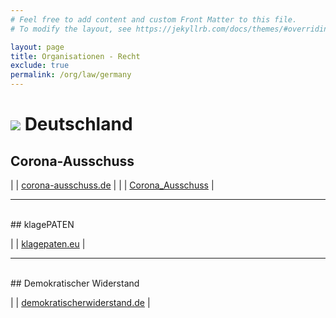 ```yaml
---
# Feel free to add content and custom Front Matter to this file.
# To modify the layout, see https://jekyllrb.com/docs/themes/#overriding-theme-defaults

layout: page
title: Organisationen - Recht
exclude: true
permalink: /org/law/germany
---
```


# <img src="{{site.baseurl}}/assets/img/flaggen/de.png"> Deutschland  

## Corona-Ausschuss

| <i class="fas fa-globe"></i> | [corona-ausschuss.de](https://corona-ausschuss.de/) |
| <i class="fab fa-telegram"></i> | [Corona_Ausschuss](https://t.me/Corona_Ausschuss) |

---

<br/>
## klagePATEN

| <i class="fas fa-globe"></i> | [klagepaten.eu](https://klagepaten.eu/) |

---

<br/>
## Demokratischer Widerstand

| <i class="fas fa-globe"></i> | [demokratischerwiderstand.de](https://demokratischerwiderstand.de/) |

